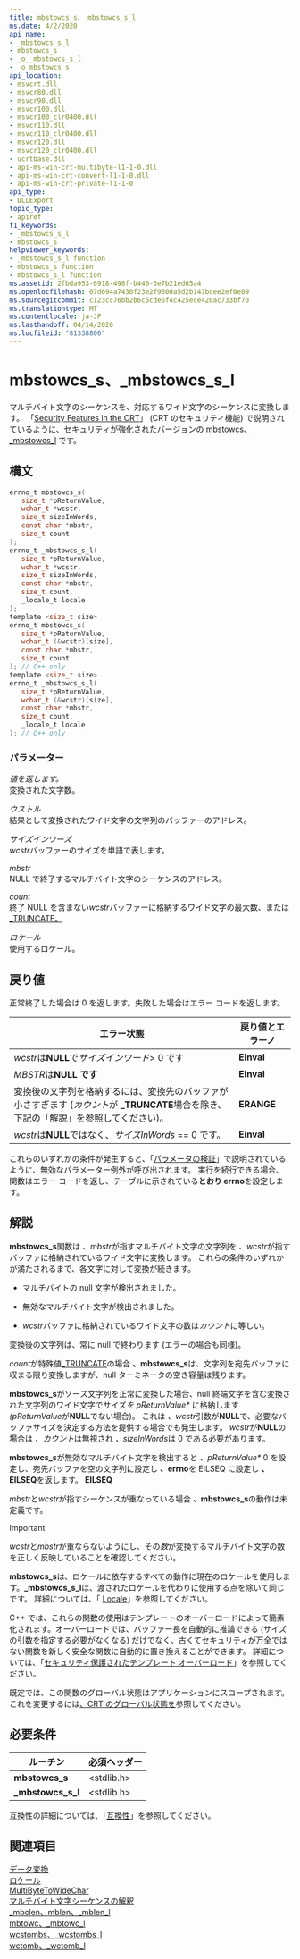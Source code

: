 ```yaml
---
title: mbstowcs_s、_mbstowcs_s_l
ms.date: 4/2/2020
api_name:
- _mbstowcs_s_l
- mbstowcs_s
- _o__mbstowcs_s_l
- _o_mbstowcs_s
api_location:
- msvcrt.dll
- msvcr80.dll
- msvcr90.dll
- msvcr100.dll
- msvcr100_clr0400.dll
- msvcr110.dll
- msvcr110_clr0400.dll
- msvcr120.dll
- msvcr120_clr0400.dll
- ucrtbase.dll
- api-ms-win-crt-multibyte-l1-1-0.dll
- api-ms-win-crt-convert-l1-1-0.dll
- api-ms-win-crt-private-l1-1-0
api_type:
- DLLExport
topic_type:
- apiref
f1_keywords:
- _mbstowcs_s_l
- mbstowcs_s
helpviewer_keywords:
- _mbstowcs_s_l function
- mbstowcs_s function
- mbstowcs_s_l function
ms.assetid: 2fbda953-6918-498f-b440-3e7b21ed65a4
ms.openlocfilehash: 07d694a7430f23e2f9600a5d2b147bcee2ef0e09
ms.sourcegitcommit: c123cc76bb2b6c5cde6f4c425ece420ac733bf70
ms.translationtype: MT
ms.contentlocale: ja-JP
ms.lasthandoff: 04/14/2020
ms.locfileid: "81338806"
---
```

# <a name="mbstowcs_s-_mbstowcs_s_l"></a>mbstowcs_s、_mbstowcs_s_l

マルチバイト文字のシーケンスを、対応するワイド文字のシーケンスに変換します。 「[Security Features in the CRT](../../c-runtime-library/security-features-in-the-crt.md)」 (CRT のセキュリティ機能) で説明されているように、セキュリティが強化されたバージョンの [mbstowcs、_mbstowcs_l](mbstowcs-mbstowcs-l.md) です。

## <a name="syntax"></a>構文

```C
errno_t mbstowcs_s(
   size_t *pReturnValue,
   wchar_t *wcstr,
   size_t sizeInWords,
   const char *mbstr,
   size_t count
);
errno_t _mbstowcs_s_l(
   size_t *pReturnValue,
   wchar_t *wcstr,
   size_t sizeInWords,
   const char *mbstr,
   size_t count,
   _locale_t locale
);
template <size_t size>
errno_t mbstowcs_s(
   size_t *pReturnValue,
   wchar_t (&wcstr)[size],
   const char *mbstr,
   size_t count
); // C++ only
template <size_t size>
errno_t _mbstowcs_s_l(
   size_t *pReturnValue,
   wchar_t (&wcstr)[size],
   const char *mbstr,
   size_t count,
   _locale_t locale
); // C++ only
```

### <a name="parameters"></a>パラメーター

*値を返します。*<br/>
変換された文字数。

*ウストル*<br/>
結果として変換されたワイド文字の文字列のバッファーのアドレス。

*サイズインワーズ*<br/>
*wcstr*バッファーのサイズを単語で表します。

*mbstr*<br/>
NULL で終了するマルチバイト文字のシーケンスのアドレス。

*count*<br/>
終了 NULL を含まない*wcstr*バッファーに格納するワイド文字の最大数、または[_TRUNCATE。](../../c-runtime-library/truncate.md)

*ロケール*<br/>
使用するロケール。

## <a name="return-value"></a>戻り値

正常終了した場合は 0 を返します。失敗した場合はエラー コードを返します。

|エラー状態|戻り値と**エラーノ**|
|---------------------|------------------------------|
|*wcstr*は**NULL**で*サイズインワード*> 0 です|**Einval**|
|*MBSTR*は**NULL です**|**Einval**|
|変換後の文字列を格納するには、変換先のバッファが小さすぎます (*カウント*が **_TRUNCATE**場合を除き、下記の「解説」を参照してください)。|**ERANGE**|
|*wcstr*は**NULL**ではなく、*サイズInWords* == 0 です。|**Einval**|

これらのいずれかの条件が発生すると、「[パラメータの検証](../../c-runtime-library/parameter-validation.md)」で説明されているように、無効なパラメーター例外が呼び出されます。 実行を続行できる場合、関数はエラー コードを返し、テーブルに示されている**とおり errno**を設定します。

## <a name="remarks"></a>解説

**mbstowcs_s**関数は *、mbstr*が指すマルチバイト文字の文字列を *、wcstr*が指すバッファに格納されているワイド文字に変換します。 これらの条件のいずれかが満たされるまで、各文字に対して変換が続きます。

- マルチバイトの null 文字が検出されました。

- 無効なマルチバイト文字が検出されました。

- *wcstr*バッファに格納されているワイド文字の数は*カウント*に等しい。

変換後の文字列は、常に null で終わります (エラーの場合も同様)。

*count*が特殊値[_TRUNCATE](../../c-runtime-library/truncate.md)の場合 **、mbstowcs_s**は、文字列を宛先バッファに収まる限り変換しますが、null ターミネータの空き容量は残ります。

**mbstowcs_s**がソース文字列を正常に変換した場合、null 終端文字を含む変換された文字列のワイド文字でサイズ*を pReturnValue&#42;* に格納します *(pReturnValue*が**NULL**でない場合)。 これは *、wcstr*引数が**NULL**で、必要なバッファサイズを決定する方法を提供する場合でも発生します。 *wcstr*が**NULL**の場合は *、カウント*は無視され *、sizeInWords*は 0 である必要があります。

**mbstowcs_s**が無効なマルチバイト文字を検出すると *、pReturnValue&#42;* 0 を設定し、宛先バッファを空の文字列に設定し **、errno**を EILSEQ に設定し **、EILSEQ**を返します。 **EILSEQ**

*mbstr*と*wcstr*が指すシーケンスが重なっている場合 **、mbstowcs_s**の動作は未定義です。

> [!IMPORTANT]
> *wcstr*と*mbstr*が重ならないようにし、その*数*が変換するマルチバイト文字の数を正しく反映していることを確認してください。

**mbstowcs_s**は、ロケールに依存するすべての動作に現在のロケールを使用します。**_mbstowcs_s_l**は、渡されたロケールを代わりに使用する点を除いて同じです。 詳細については、「 [Locale](../../c-runtime-library/locale.md)」を参照してください。

C++ では、これらの関数の使用はテンプレートのオーバーロードによって簡素化されます。オーバーロードでは、バッファー長を自動的に推論できる (サイズの引数を指定する必要がなくなる) だけでなく、古くてセキュリティが万全ではない関数を新しく安全な関数に自動的に置き換えることができます。 詳細については、「[セキュリティ保護されたテンプレート オーバーロード](../../c-runtime-library/secure-template-overloads.md)」を参照してください。

既定では、この関数のグローバル状態はアプリケーションにスコープされます。 これを変更するには[、CRT のグローバル状態を](../global-state.md)参照してください。

## <a name="requirements"></a>必要条件

|ルーチン|必須ヘッダー|
|-------------|---------------------|
|**mbstowcs_s**|\<stdlib.h>|
|**_mbstowcs_s_l**|\<stdlib.h>|

互換性の詳細については、「[互換性](../../c-runtime-library/compatibility.md)」を参照してください。

## <a name="see-also"></a>関連項目

[データ変換](../../c-runtime-library/data-conversion.md)<br/>
[ロケール](../../c-runtime-library/locale.md)<br/>
[MultiByteToWideChar](/windows/win32/api/stringapiset/nf-stringapiset-multibytetowidechar)<br/>
[マルチバイト文字シーケンスの解釈](../../c-runtime-library/interpretation-of-multibyte-character-sequences.md)<br/>
[_mbclen、mblen、_mblen_l](mbclen-mblen-mblen-l.md)<br/>
[mbtowc、_mbtowc_l](mbtowc-mbtowc-l.md)<br/>
[wcstombs、_wcstombs_l](wcstombs-wcstombs-l.md)<br/>
[wctomb、_wctomb_l](wctomb-wctomb-l.md)<br/>
